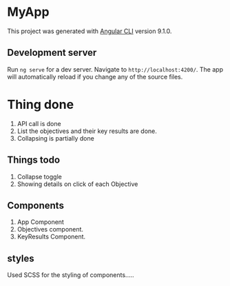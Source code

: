 # MyApp

This project was generated with [Angular CLI](https://github.com/angular/angular-cli) version 9.1.0.

## Development server

Run `ng serve` for a dev server. Navigate to `http://localhost:4200/`. The app will automatically reload if you change any of the source files.

# Thing done
1) API call is done
2) List the objectives and their key results are done.
3) Collapsing is partially done

## Things todo
1) Collapse toggle
2) Showing details on click of each Objective

## Components
1) App Component
2) Objectives component.
3) KeyResults Component.

## styles
Used SCSS for the styling of components.....
